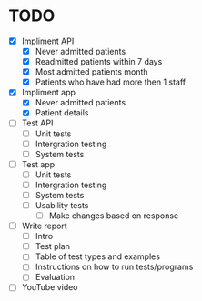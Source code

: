 # TODO

- [x] Impliment API
  - [x] Never admitted patients
  - [x] Readmitted patients within 7 days
  - [x] Most admitted patients month
  - [x] Patients who have had more then 1 staff
- [x] Impliment app
  - [x] Never admitted patients
  - [x] Patient details
- [ ] Test API
    - [ ] Unit tests
    - [ ] Intergration testing
    - [ ] System tests
- [ ] Test app
  - [ ] Unit tests
  - [ ] Intergration testing
  - [ ] System tests
  - [ ] Usability tests
    - [ ] Make changes based on response
- [ ] Write report
  - [ ] Intro
  - [ ] Test plan
  - [ ] Table of test types and examples
  - [ ] Instructions on how to run tests/programs
  - [ ] Evaluation
- [ ] YouTube video
